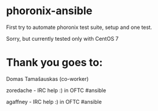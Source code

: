 # phoronix-ansible
First try to automate phoronix test suite, setup and one test.

Sorry, but currently tested only with CentOS 7

# Thank you goes to:
Domas Tamašauskas (co-worker)

zoredache - IRC help :) in OFTC #ansible

agaffney - IRC help :) in OFTC #ansible
